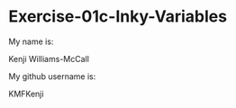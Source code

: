# Exercise-01c-Inky-Variables

My name is:

Kenji Williams-McCall

My github username is:

KMFKenji
